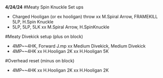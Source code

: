 **4/24/24**
#Meaty Spin Knuckle Set ups
- Charged Hooligan (or ex hooligan) throw xx M.Spiral Arrow, FRAMEKILL 5LP, H.Spin Knuckle
- 5LP, 5LP, 5LK xx M.Spiral Arrow, H.SpinKnuckle

#Meaty Divekick setup (plus on block)
- 4MP~~4HK, Forward J.mp xx Medium Divekick, Medium Divekick
- 4MP~~4HK xx H.Hooligan 2K xx H.Hooligan 5K

#Overhead reset (minus on block)
- 4MP~~4HK xx H.Hooligan 2K xx H.Hooligan 2K
